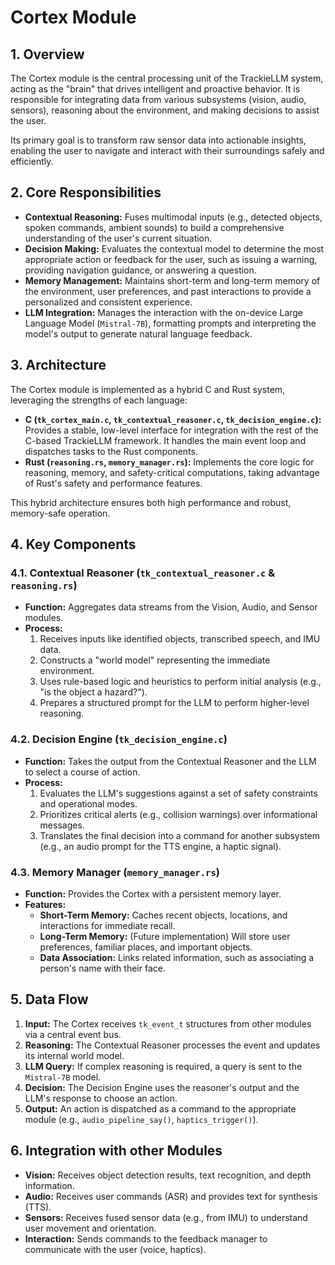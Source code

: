 <!-- This documentation was written by Jules - Google labs bot. -->

# Cortex Module

## 1. Overview

The Cortex module is the central processing unit of the TrackieLLM system, acting as the "brain" that drives intelligent and proactive behavior. It is responsible for integrating data from various subsystems (vision, audio, sensors), reasoning about the environment, and making decisions to assist the user.

Its primary goal is to transform raw sensor data into actionable insights, enabling the user to navigate and interact with their surroundings safely and efficiently.

## 2. Core Responsibilities

- **Contextual Reasoning:** Fuses multimodal inputs (e.g., detected objects, spoken commands, ambient sounds) to build a comprehensive understanding of the user's current situation.
- **Decision Making:** Evaluates the contextual model to determine the most appropriate action or feedback for the user, such as issuing a warning, providing navigation guidance, or answering a question.
- **Memory Management:** Maintains short-term and long-term memory of the environment, user preferences, and past interactions to provide a personalized and consistent experience.
- **LLM Integration:** Manages the interaction with the on-device Large Language Model (`Mistral-7B`), formatting prompts and interpreting the model's output to generate natural language feedback.

## 3. Architecture

The Cortex module is implemented as a hybrid C and Rust system, leveraging the strengths of each language:

- **C (`tk_cortex_main.c`, `tk_contextual_reasoner.c`, `tk_decision_engine.c`):** Provides a stable, low-level interface for integration with the rest of the C-based TrackieLLM framework. It handles the main event loop and dispatches tasks to the Rust components.
- **Rust (`reasoning.rs`, `memory_manager.rs`):** Implements the core logic for reasoning, memory, and safety-critical computations, taking advantage of Rust's safety and performance features.

This hybrid architecture ensures both high performance and robust, memory-safe operation.

## 4. Key Components

### 4.1. Contextual Reasoner (`tk_contextual_reasoner.c` & `reasoning.rs`)

- **Function:** Aggregates data streams from the Vision, Audio, and Sensor modules.
- **Process:**
    1. Receives inputs like identified objects, transcribed speech, and IMU data.
    2. Constructs a "world model" representing the immediate environment.
    3. Uses rule-based logic and heuristics to perform initial analysis (e.g., "is the object a hazard?").
    4. Prepares a structured prompt for the LLM to perform higher-level reasoning.

### 4.2. Decision Engine (`tk_decision_engine.c`)

- **Function:** Takes the output from the Contextual Reasoner and the LLM to select a course of action.
- **Process:**
    1. Evaluates the LLM's suggestions against a set of safety constraints and operational modes.
    2. Prioritizes critical alerts (e.g., collision warnings) over informational messages.
    3. Translates the final decision into a command for another subsystem (e.g., an audio prompt for the TTS engine, a haptic signal).

### 4.3. Memory Manager (`memory_manager.rs`)

- **Function:** Provides the Cortex with a persistent memory layer.
- **Features:**
    - **Short-Term Memory:** Caches recent objects, locations, and interactions for immediate recall.
    - **Long-Term Memory:** (Future implementation) Will store user preferences, familiar places, and important objects.
    - **Data Association:** Links related information, such as associating a person's name with their face.

## 5. Data Flow

1.  **Input:** The Cortex receives `tk_event_t` structures from other modules via a central event bus.
2.  **Reasoning:** The Contextual Reasoner processes the event and updates its internal world model.
3.  **LLM Query:** If complex reasoning is required, a query is sent to the `Mistral-7B` model.
4.  **Decision:** The Decision Engine uses the reasoner's output and the LLM's response to choose an action.
5.  **Output:** An action is dispatched as a command to the appropriate module (e.g., `audio_pipeline_say()`, `haptics_trigger()`).

## 6. Integration with other Modules

- **Vision:** Receives object detection results, text recognition, and depth information.
- **Audio:** Receives user commands (ASR) and provides text for synthesis (TTS).
- **Sensors:** Receives fused sensor data (e.g., from IMU) to understand user movement and orientation.
- **Interaction:** Sends commands to the feedback manager to communicate with the user (voice, haptics).
